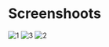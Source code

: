 # Screenshoots
![1](https://raw.githubusercontent.com/xcvzn/dotfiles/main/screenshots/1.png)
![3](https://raw.githubusercontent.com/xcvzn/dotfiles/main/screenshots/3.png)
![2](https://raw.githubusercontent.com/xcvzn/dotfiles/main/screenshots/2.png)
